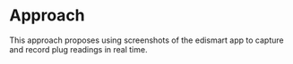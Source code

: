 # Approach
This approach proposes using screenshots of the edismart app to capture and record plug readings in real time.
